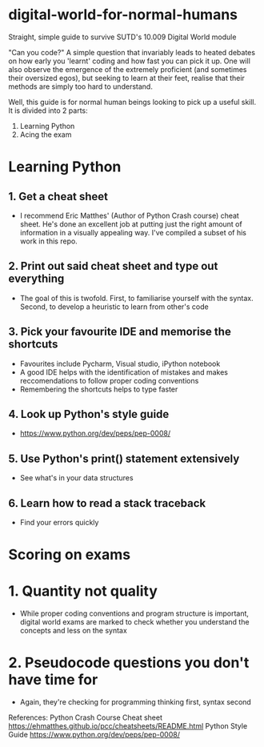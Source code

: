 # digital-world-for-normal-humans

Straight, simple guide to survive SUTD's 10.009 Digital World module


"Can you code?" 
A simple question that invariably leads to heated debates on how early you 'learnt' coding and how fast you can pick it up. 
One will also observe the emergence of the extremely proficient (and sometimes their oversized egos), but seeking to learn at their feet, realise that their methods are simply too hard to understand.

Well, this guide is for normal human beings looking to pick up a useful skill. 
It is divided into 2 parts:
1. Learning Python
2. Acing the exam

# Learning Python
## 1. Get a cheat sheet 
- I recommend Eric Matthes' (Author of Python Crash course) cheat sheet. He's done an excellent job at putting just the right amount of information in a visually appealing way. I've compiled a subset of his work in this repo.

## 2. Print out said cheat sheet and type out everything
- The goal of this is twofold. First, to familiarise yourself with the syntax. Second, to develop a heuristic to learn from other's code

## 3. Pick your favourite IDE and memorise the shortcuts
- Favourites include Pycharm, Visual studio, iPython notebook
- A good IDE helps with the identification of mistakes and makes reccomendations to follow proper coding conventions
- Remembering the shortcuts helps to type faster

## 4. Look up Python's style guide
- https://www.python.org/dev/peps/pep-0008/

## 5. Use Python's print() statement extensively
- See what's in your data structures

## 6. Learn how to read a stack traceback
- Find your errors quickly


# Scoring on exams
# 1. Quantity not quality
- While proper coding conventions and program structure is important, digital world exams are marked to check whether you understand the concepts and less on the syntax

# 2. Pseudocode questions you don't have time for
- Again, they're checking for programming thinking first, syntax second

References:
Python Crash Course Cheat sheet
https://ehmatthes.github.io/pcc/cheatsheets/README.html
Python Style Guide
https://www.python.org/dev/peps/pep-0008/
